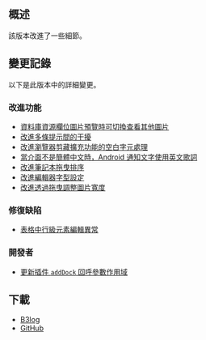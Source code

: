 ## 概述

該版本改進了一些細節。

## 變更記錄

以下是此版本中的詳細變更。

### 改進功能

* [資料庫資源欄位圖片預覽時可切換查看其他圖片](https://github.com/siyuan-note/siyuan/issues/11900)
* [改進多條提示間的干擾](https://github.com/siyuan-note/siyuan/issues/14324)
* [改進瀏覽器剪藏擴充功能的空白字元處理](https://github.com/siyuan-note/siyuan/issues/14775)
* [當介面不是簡體中文時，Android 通知文字使用英文歌詞](https://github.com/siyuan-note/siyuan/issues/14805)
* [改進筆記本拖曳排序](https://github.com/siyuan-note/siyuan/issues/14813)
* [改進編輯器字型設定](https://github.com/siyuan-note/siyuan/issues/14818)
* [改進透過拖曳調整圖片寬度](https://github.com/siyuan-note/siyuan/pull/14851)

### 修復缺陷

* [表格中行級元素編輯異常](https://github.com/siyuan-note/siyuan/issues/14820)

### 開發者

* [更新插件 `addDock` 回呼參數作用域](https://github.com/siyuan-note/siyuan/issues/14752)

## 下載

* [B3log](https://b3log.org/siyuan/download.html)
* [GitHub](https://github.com/siyuan-note/siyuan/releases)
